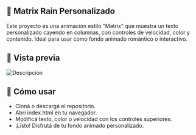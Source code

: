 ## 👾 Matrix Rain Personalizado
Este proyecto es una animación estilo "Matrix" que muestra un texto personalizado cayendo en columnas, con controles de velocidad, color y contenido. Ideal para usar como fondo animado romántico o interactivo.

## 📸 Vista previa
<img src="nombre-de-tu-imagen.png" alt="Descripción" />

## 🚀 Cómo usar
- Cloná o descargá el repositorio.
- Abrí index.html en tu navegador.
- Modificá texto, color o velocidad con los controles superiores.
- ¡Listo! Disfrutá de tu fondo animado personalizado.
